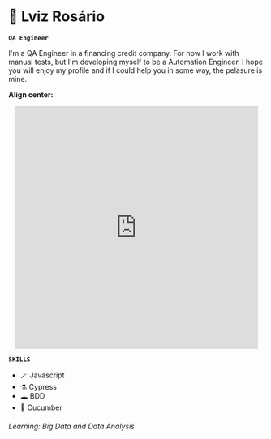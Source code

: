 # 🦇 Lviz Rosário

**`QA Engineer`**

<p>I'm a QA Engineer in a financing credit company. For now I work with manual tests, but I'm developing myself to be a Automation Engineer. I hope you will enjoy my profile and if I could help you in some way, the pelasure is mine.</p>


**Align center:**
<p align="center" width="100%">
    <iframe src="https://giphy.com/embed/3o7WTL4qQCbbLLV2Pm" width="480" height="480" frameBorder="0" class="giphy-embed" allowFullScreen></iframe>
</p>


**`SKILLS`**

<ul>
  <li>🪄 Javascript</li>
  <li>⚗️ Cypress</li>
  <li>🕳️ BDD</li>
  <li>📃 Cucumber</li>
</ul>


<h6>
Learning: Big Data and Data Analysis
</h6>
